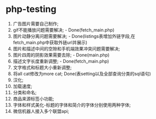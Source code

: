 # php-testing
1. 广告图片需要自己制作;
2. gif不能播放问题需要解决; - Done(fetch_main.php)
3. 图片动静分离问题需要解决; - Done(listings表增加外链字段,在fetch_main.php中获取外链url并展示)
4. 图片和描述中间的空隙和手机端效果冲突问题需要解决;
5. 图片四周的阴影效果需要去除; - Done(main.php)
6. 描述文字长度重新调整; - Done(fetch_main.php)
7. 文字格式和标题大小重新调整;
8. 将all cat修改为more cat; Done(表setting以及全部查询分类的sql语句)
9. 汉化;
10. 加载速度;
11. 分类和命名;
12. 商品来源标签小功能;
13. 字体和样式美化-标题的字体和简介的字体分别使用两种字体;
14. 微信机器人接入多个联盟api;
